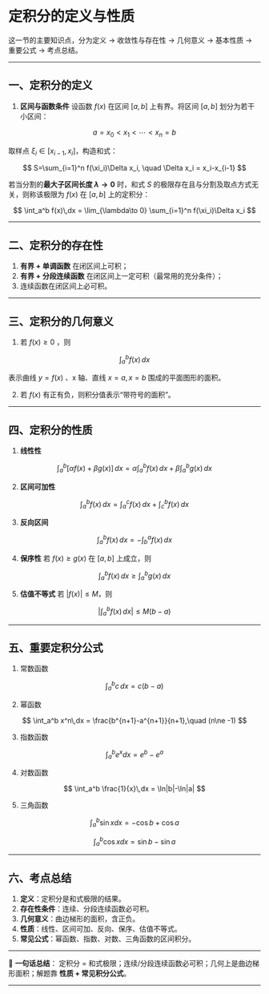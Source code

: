 # 定积分的定义与性质
这一节的主要知识点，分为定义 → 收敛性与存在性 → 几何意义 → 基本性质 → 重要公式 → 考点总结。

---

## 一、定积分的定义

1. **区间与函数条件**
   设函数 $f(x)$ 在区间 $[a,b]$ 上有界。将区间 $[a,b]$ 划分为若干小区间：

$$
a=x_0<x_1<\cdots<x_n=b
$$

取样点 $\xi_i \in [x_{i-1},x_i]$，构造和式：

$$
S=\sum_{i=1}^n f(\xi_i)\Delta x_i, \quad \Delta x_i = x_i-x_{i-1}
$$

若当分割的**最大子区间长度 $\lambda \to 0$** 时，和式 $S$ 的极限存在且与分割及取点方式无关，则称该极限为 $f(x)$ 在 $[a,b]$ 上的定积分：

$$
\int_a^b f(x)\,dx = \lim_{\lambda\to 0} \sum_{i=1}^n f(\xi_i)\Delta x_i
$$

---

## 二、定积分的存在性

1. **有界 + 单调函数** 在闭区间上可积；
2. **有界 + 分段连续函数** 在闭区间上一定可积（最常用的充分条件）；
3. 连续函数在闭区间上必可积。

---

## 三、定积分的几何意义

1. 若 $f(x)\ge 0$ ，则

$$
\int_a^b f(x)\,dx
$$

   表示曲线 $y=f(x)$ 、x 轴、直线 $x=a, x=b$ 围成的平面图形的面积。

2. 若 $f(x)$ 有正有负，则积分值表示“带符号的面积”。

---

## 四、定积分的性质

1. **线性性**

$$
\int_a^b [\alpha f(x)+\beta g(x)]\,dx = \alpha\int_a^b f(x)\,dx + \beta\int_a^b g(x)\,dx
$$

2. **区间可加性**

$$
\int_a^b f(x)\,dx = \int_a^c f(x)\,dx + \int_c^b f(x)\,dx
$$

3. **反向区间**

$$
\int_a^b f(x)\,dx = -\int_b^a f(x)\,dx
$$

4. **保序性**
   若 $f(x)\ge g(x)$ 在 $[a,b]$ 上成立，则

$$
\int_a^b f(x)\,dx \ge \int_a^b g(x)\,dx
$$

5. **估值不等式**
   若 $|f(x)|\le M$，则

$$
\Big|\int_a^b f(x)\,dx\Big| \le M(b-a)
$$

---

## 五、重要定积分公式

1. 常数函数

$$
\int_a^b c\,dx = c(b-a)
$$

2. 幂函数

$$
\int_a^b x^n\,dx = \frac{b^{n+1}-a^{n+1}}{n+1},\quad (n\ne -1)
$$

3. 指数函数

$$
\int_a^b e^x dx = e^b - e^a
$$

4. 对数函数

$$
\int_a^b \frac{1}{x}\,dx = \ln|b|-\ln|a|
$$

5. 三角函数

$$
\int_a^b \sin x dx = -\cos b + \cos a
$$

$$
\int_a^b \cos x dx = \sin b - \sin a
$$

---

## 六、考点总结

1. **定义**：定积分是和式极限的结果。
2. **存在性条件**：连续、分段连续函数必可积。
3. **几何意义**：曲边梯形的面积，含正负。
4. **性质**：线性、区间可加、反向、保序、估值不等式。
5. **常见公式**：幂函数、指数、对数、三角函数的区间积分。

---

📌 **一句话总结**：
定积分 = 和式极限；连续/分段连续函数必可积；几何上是曲边梯形面积；解题靠 **性质 + 常见积分公式**。

---


